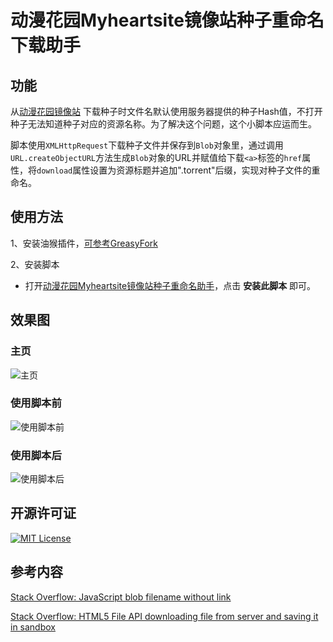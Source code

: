 # 动漫花园Myheartsite镜像站种子重命名下载助手

## 功能
从[动漫花园镜像站](https://dongmanhuayuan.myheartsite.com) 下载种子时文件名默认使用服务器提供的种子Hash值，不打开种子无法知道种子对应的资源名称。为了解决这个问题，这个小脚本应运而生。

脚本使用`XMLHttpRequest`下载种子文件并保存到`Blob`对象里，通过调用`URL.createObjectURL`方法生成`Blob`对象的URL并赋值给下载`<a>`标签的`href`属性，将`download`属性设置为资源标题并追加".torrent"后缀，实现对种子文件的重命名。

## 使用方法

1、安装油猴插件，[可参考GreasyFork](https://greasyfork.org/zh-CN)

2、安装脚本
  + 打开[动漫花园Myheartsite镜像站种子重命名助手](https://greasyfork.org/zh-CN/scripts/411861-%E5%8A%A8%E6%BC%AB%E8%8A%B1%E5%9B%ADmyheartsite%E9%95%9C%E5%83%8F%E7%AB%99%E7%A7%8D%E5%AD%90%E9%87%8D%E5%91%BD%E5%90%8D%E5%8A%A9%E6%89%8B)，点击 **安装此脚本** 即可。

## 效果图
### 主页
![主页](https://raw.staticdn.net/askar882/DMHYMyheartsiteTorrentDownloader/master/img/myheartsite-home.png)

### 使用脚本前
![使用脚本前](https://raw.staticdn.net/askar882/DMHYMyheartsiteTorrentDownloader/master/img/myheartsite-download-before.png)

### 使用脚本后
![使用脚本后](https://raw.staticdn.net/askar882/DMHYMyheartsiteTorrentDownloader/master/img/myheartsite-download-after.png)

## 开源许可证
[![MIT License](https://img.shields.io/badge/License-MIT-green.svg?longCache=true)](https://github.com/askar882/DMHYMyheartsiteDownloader/blob/master/LICENSE)

## 参考内容
[Stack Overflow: JavaScript blob filename without link](https://stackoverflow.com/questions/19327749/javascript-blob-filename-without-link/19328891#19328891)

[Stack Overflow: HTML5 File API downloading file from server and saving it in sandbox](https://stackoverflow.com/questions/13752984/html5-file-api-downloading-file-from-server-and-saving-it-in-sandbox/13779352#13779352)